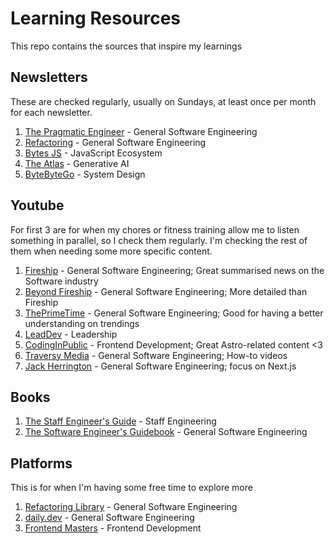 # Learning Resources
This repo contains the sources that inspire my learnings

## Newsletters
These are checked regularly, usually on Sundays, at least once per month for each newsletter.

1. [The Pragmatic Engineer](https://newsletter.pragmaticengineer.com) - General Software Engineering
2. [Refactoring](https://refactoring.fm) - General Software Engineering
3. [Bytes JS](https://bytes.dev/archives) - JavaScript Ecosystem
4. [The Atlas](https://www.linkedin.com/newsletters/7075090904906149891/) - Generative AI
5. [ByteByteGo](https://blog.bytebytego.com) - System Design

## Youtube
For first 3 are for when my chores or fitness training allow me to listen something in parallel, so I check them regularly. I'm checking the rest of them when needing some more specific content.

1. [Fireship](https://www.youtube.com/@Fireship) - General Software Engineering; Great summarised news on the Software industry
2. [Beyond Fireship](https://www.youtube.com/@beyondfireship) - General Software Engineering; More detailed than Fireship
3. [ThePrimeTime](https://www.youtube.com/@ThePrimeTimeagen) - General Software Engineering; Good for having a better understanding on trendings
4. [LeadDev](https://www.youtube.com/@LeadDev) - Leadership
5. [CodingInPublic](https://www.youtube.com/@CodinginPublic) - Frontend Development; Great Astro-related content <3
6. [Traversy Media](https://www.youtube.com/@TraversyMedia/videos) - General Software Engineering; How-to videos
7. [Jack Herrington](https://www.youtube.com/@jherr) - General Software Engineering; focus on Next.js

## Books
1. [The Staff Engineer's Guide](https://www.oreilly.com/library/view/the-staff-engineers/9781098118723/) - Staff Engineering
2. [The Software Engineer's Guidebook](https://www.engguidebook.com) - General Software Engineering

## Platforms
This is for when I'm having some free time to explore more

1. [Refactoring Library](https://library.refactoring.club) - General Software Engineering
2. [daily.dev](https://daily.dev/) - General Software Engineering
3. [Frontend Masters](https://frontendmasters.com) - Frontend Development
